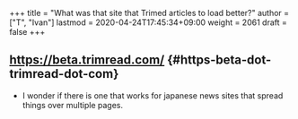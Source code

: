 +++
title = "What was that site that Trimed articles to load better?"
author = ["T", "Ivan"]
lastmod = 2020-04-24T17:45:34+09:00
weight = 2061
draft = false
+++

## <https://beta.trimread.com/> {#https-beta-dot-trimread-dot-com}

-   I wonder if there is one that works for japanese news sites that
    spread things over multiple pages.
